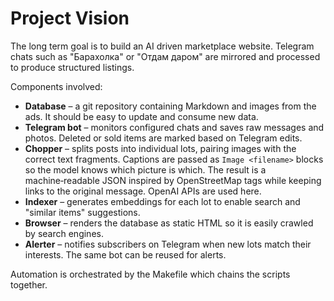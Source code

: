 # Project Vision

The long term goal is to build an AI driven marketplace website. Telegram chats such as "Барахолка" or "Отдам даром" are mirrored and processed to produce structured listings.

Components involved:

- **Database** – a git repository containing Markdown and images from the ads. It should be easy to update and consume new data.
- **Telegram bot** – monitors configured chats and saves raw messages and photos. Deleted or sold items are marked based on Telegram edits.
- **Chopper** – splits posts into individual lots, pairing images with the correct text fragments. Captions are passed as `Image <filename>` blocks so the model knows which picture is which. The result is a machine‑readable JSON inspired by OpenStreetMap tags while keeping links to the original message. OpenAI APIs are used here.
- **Indexer** – generates embeddings for each lot to enable search and "similar items" suggestions.
- **Browser** – renders the database as static HTML so it is easily crawled by search engines.
- **Alerter** – notifies subscribers on Telegram when new lots match their interests. The same bot can be reused for alerts.

Automation is orchestrated by the Makefile which chains the scripts together.
